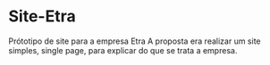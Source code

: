 # Site-Etra
Prótotipo de site para a empresa Etra
A proposta era realizar um site simples, single page, para explicar do que se trata a empresa.
